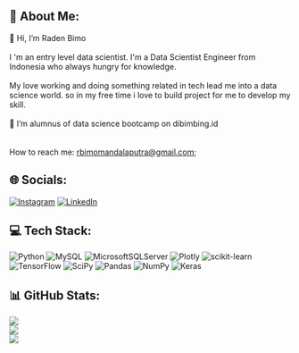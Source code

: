 ## 💫 About Me:
👋 Hi, I’m Raden Bimo<br><br>I 'm an entry level data scientist. I'm a Data Scientist Engineer from Indonesia who always hungry for knowledge.<br><br>My love working and doing something related in tech lead me into a data science world. so in my free time i love to build project for me to develop my skill.<br><br>🚀 I’m alumnus of data science bootcamp on dibimbing.id<br><br> <br>How to reach me: rbimomandalaputra@gmail.com;<br>


## 🌐 Socials:
[![Instagram](https://img.shields.io/badge/Instagram-%23E4405F.svg?logo=Instagram&logoColor=white)](https://instagram.com/raden_bimo) [![LinkedIn](https://img.shields.io/badge/LinkedIn-%230077B5.svg?logo=linkedin&logoColor=white)](https://linkedin.com/in/www.linkedin.com/in/radenbimo) 

## 💻 Tech Stack:
![Python](https://img.shields.io/badge/python-3670A0?style=for-the-badge&logo=python&logoColor=ffdd54) ![MySQL](https://img.shields.io/badge/mysql-%2300f.svg?style=for-the-badge&logo=mysql&logoColor=white) ![MicrosoftSQLServer](https://img.shields.io/badge/Microsoft%20SQL%20Sever-CC2927?style=for-the-badge&logo=microsoft%20sql%20server&logoColor=white) ![Plotly](https://img.shields.io/badge/Plotly-%233F4F75.svg?style=for-the-badge&logo=plotly&logoColor=white) ![scikit-learn](https://img.shields.io/badge/scikit--learn-%23F7931E.svg?style=for-the-badge&logo=scikit-learn&logoColor=white) ![TensorFlow](https://img.shields.io/badge/TensorFlow-%23FF6F00.svg?style=for-the-badge&logo=TensorFlow&logoColor=white) ![SciPy](https://img.shields.io/badge/SciPy-%230C55A5.svg?style=for-the-badge&logo=scipy&logoColor=%white) ![Pandas](https://img.shields.io/badge/pandas-%23150458.svg?style=for-the-badge&logo=pandas&logoColor=white) ![NumPy](https://img.shields.io/badge/numpy-%23013243.svg?style=for-the-badge&logo=numpy&logoColor=white) ![Keras](https://img.shields.io/badge/Keras-%23D00000.svg?style=for-the-badge&logo=Keras&logoColor=white)
## 📊 GitHub Stats:
![](https://github-readme-stats.vercel.app/api?username=RadenBimo&theme=radical&hide_border=false&include_all_commits=true&count_private=false)<br/>
![](https://github-readme-streak-stats.herokuapp.com/?user=RadenBimo&theme=radical&hide_border=false)<br/>
![](https://github-readme-stats.vercel.app/api/top-langs/?username=RadenBimo&theme=radical&hide_border=false&include_all_commits=true&count_private=false&layout=compact)

